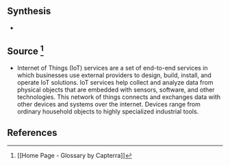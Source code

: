 ## Synthesis
- 
## Source [^1]
- Internet of Things (IoT) services are a set of end-to-end services in which businesses use external providers to design, build, install, and operate IoT solutions. IoT services help collect and analyze data from physical objects that are embedded with sensors, software, and other technologies. This network of things connects and exchanges data with other devices and systems over the internet. Devices range from ordinary household objects to highly specialized industrial tools.
## References

[^1]: [[Home Page - Glossary by Capterra]]